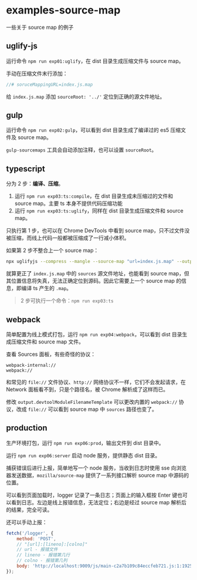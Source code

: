 # examples-source-map

一些关于 source map 的例子

## uglify-js

运行命令 `npm run exp01:uglify`，在 dist 目录生成压缩文件与 source map。

手动在压缩文件末行添加：

```js
//# soruceMappingURL=index.js.map
```

给 `index.js.map` 添加 `sourceRoot: '../'` 定位到正确的源文件地址。

## gulp

运行命令 `npm run exp02:gulp`，可以看到 dist 目录生成了编译过的 es5 压缩文件及 source map。

`gulp-sourcemaps` 工具会自动添加注释，也可以设置 `sourceRoot`。

## typescript

分为 2 步：**编译、压缩**。

1. 运行 `npm run exp03:ts:compile`，在 dist 目录生成未压缩过的文件和 source map。主要 ts 本身不提供代码压缩功能
2. 运行 `npm run exp03:ts:uglify`，同样在 dist 目录生成压缩文件和 source map。

只执行第 1 步，也可以在 Chrome DevTools 中看到 source map，只不过文件没被压缩，而线上代码一般都被压缩成了一行减小体积。

如果第 2 步不整合上一个 source map：

```bash
npx uglifyjs --compress --mangle --source-map "url=index.js.map" --output dist/index.js -- dist/index.js
```

就算更正了 `index.js.map` 中的 `sources` 源文件地址，也能看到 source map，但其位置信息将失真，无法正确定位到源码。因此它需要上一个 source map 的信息，即编译 ts 产生的 `.map`。

> 2 步可执行一个命令：`npm run exp03:ts`

## webpack

简单配置为线上模式打包，运行 `npm run exp04:webpack`，可以看到 dist 目录生成压缩文件和 source map 文件。

查看 Sources 面板，有些奇怪的协议：

```log
webpack-internal://
webpack://
```

和常见的 `file://` 文件协议、`http://` 网络协议不一样，它们不会发起请求，在 Network 面板看不到，只是个路径名，被 Chrome 解析成了这样而已。

修改 `output.devtoolModuleFilenameTemplate` 可以更改内置的 `webpack://` 协议，改成 `file://` 可以看到 source map 中 `sources` 路径也变了。

## production

生产环境打包，运行 `npm run exp06:prod`，输出文件到 dist 目录中。

运行 `npm run exp06:server` 启动 node 服务，提供静态 dist 目录。

捕获错误后进行上报，简单地写一个 node 服务，当收到日志时使用 sse 向浏览器发送数据，`mozilla/source-map` 提供了一系列接口解析 source map 中源码的位置。

可以看到页面加载时，logger 记录了一条日志；页面上的输入框按 Enter 键也可以看到日志。左边是线上报错信息，无法定位；右边是经过 source map 解析后的结果，完全可读。

还可以手动上报：

```js
fetch('/logger', {
    method: 'POST',
    // "[url]:[lineno]:[colno]"
    // url - 报错文件
    // lineno - 报错第几行
    // colno - 报错第几列
    body: 'http://localhost:9009/js/main-c2a7b109c84eccfeb721.js:1:1925',
});
```
